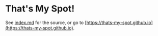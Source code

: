 # That's My Spot!

See [index.md](index.md) for the source, or go to [https://thats-my-spot.github.io](https://thats-my-spot.github.io).
